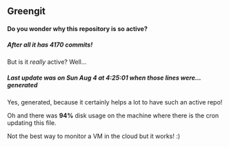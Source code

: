 ## Greengit

#### Do you wonder why this repository is so active?

##### After all it has 4170 commits!

But is it *really* active? Well...

##### Last update was on Sun Aug 4 at 4:25:01 when those lines were... generated

Yes, generated, because it certainly helps a lot to have such an active repo!

Oh and there was **94%** disk usage on the machine
where there is the cron updating this file.

Not the best way to monitor a VM in the cloud but it works! :)
